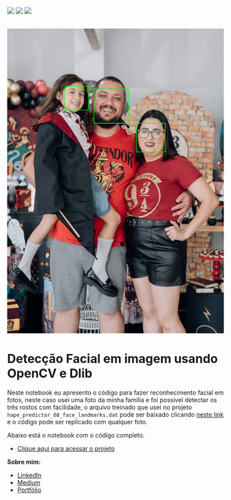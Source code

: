 <div>
  <a href="https://www.linkedin.com/in/júlio-cézar-de-paula-0b64b8226" target="_blank"><img src="https://img.shields.io/badge/-LinkedIn-%230077B5?style=for-the-badge&logo=linkedin&logoColor=white" target="_blank"></a>
  <a href = "mailto:jcp.paula17@gmail.com"><img src="https://img.shields.io/badge/Gmail-D14836?style=for-the-badge&logo=gmail&logoColor=white" target="_blank"></a>
  <a href="https://medium.com/@jcp.paula17" target="_blank"><img src="https://img.shields.io/badge/Medium-12100E?style=for-the-badge&logo=medium&logoColor=white"></a>
</div>
<br/>

<p align="center">
  <img src="Foto.png" >
</p>

# Detecção Facial em imagem usando OpenCV e Dlib


Neste notebook eu apresento o código para fazer reconhecimento facial em fotos, neste caso usei uma foto da minha família e foi possível detectar os três rostos com facilidade, o arquivo treinado que usei no projeto `hape_predictor_68_face_landmarks.dat` pode ser baixado clicando [neste link](https://github.com/italojs/facial-landmarks-recognition/raw/master/shape_predictor_68_face_landmarks.dat) e o código pode ser replicado com qualquer foto.

Abaixo está o notebook com o código completo.

* [Clique aqui para acessar o projeto](https://github.com/jcppaula/Deteccao_Facial_em_Imagem_com_Opencv_e_Dlib/blob/main/Detec%C3%A7%C3%A3o_facial_em_Imagem.ipynb)


**Sobre mim:**
* [LinkedIn](https://www.linkedin.com/in/j%C3%BAlio-c%C3%A9zar-de-paula-0b64b8226/)
* [Medium](https://medium.com/@jcp.paula17)
* [Portfólio](https://github.com/jcppaula/Portfolio)
